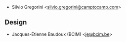 - Silvio Gregorini \<silvio.gregorini@camptocamp.com\>

## Design

- Jacques-Etienne Baudoux (BCIM) \<je@bcim.be\>

